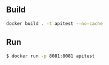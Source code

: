 ## Build

```bash
docker build . -t apitest --no-cache
```

## Run

```bash
$ docker run -p 8081:8081 apitest
```